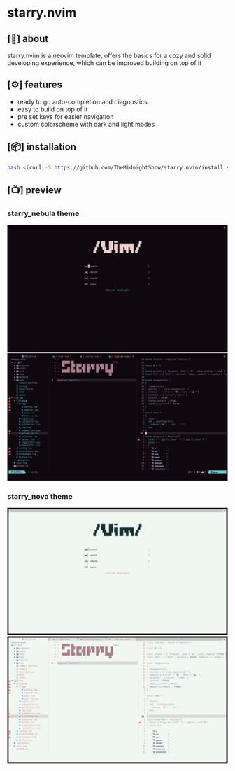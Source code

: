 # starry.nvim

## [📔] about
starry.nvim is a neovim template, offers the basics for a cozy and solid developing experience, which can be improved building on top of it

## [⚙] features
- ready to go auto-completion and diagnostics
- easy to build on top of it
- pre set keys for easier navigation
- custom colorscheme with dark and light modes

## [📦] installation

```sh
bash <(curl -S https://github.com/TheMidnightShow/starry.nvim/install.sh)
```

## [📺] preview

### starry_nebula theme
![nebula_m](showcase/starry_nebula_menu.png)
![nebula_e](showcase/starry_nebula_code.png)

### starry_nova theme
![nova_m](showcase/starry_nova_menu.png)
![nova_e](showcase/starry_nova_code.png)
